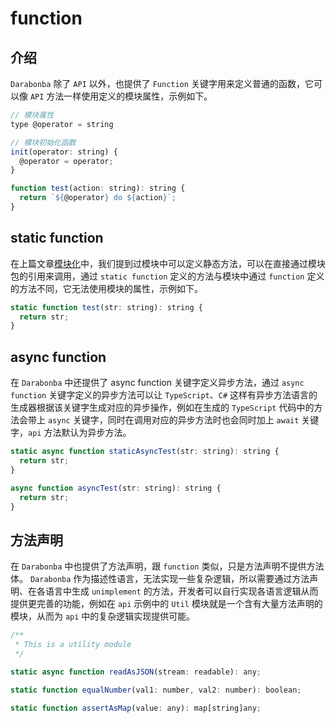 # function

## 介绍

`Darabonba` 除了 `API` 以外，也提供了 `Function` 关键字用来定义普通的函数，它可以像 `API` 方法一样使用定义的模块属性，示例如下。

```js
// 模块属性
type @operator = string

// 模块初始化函数
init(operator: string) {
  @operator = operator;
}

function test(action: string): string {
  return `${@operator} do ${action}`;
}
```

## static function

在上篇文章[模块化](./module.md)中，我们提到过模块中可以定义静态方法，可以在直接通过模块包的引用来调用，通过 `static function` 定义的方法与模块中通过 `function` 定义的方法不同，它无法使用模块的属性，示例如下。

```js
static function test(str: string): string {
  return str;
}
```

## async function

在 `Darabonba` 中还提供了 async function 关键字定义异步方法，通过 `async function` 关键字定义的异步方法可以让 `TypeScript`、`C#` 这样有异步方法语言的生成器根据该关键字生成对应的异步操作，例如在生成的 `TypeScript` 代码中的方法会带上 `async` 关键字，同时在调用对应的异步方法时也会同时加上 `await` 关键字，`api` 方法默认为异步方法。

```js
static async function staticAsyncTest(str: string): string {
  return str;
}

async function asyncTest(str: string): string {
  return str;
}
```

## 方法声明

在 `Darabonba` 中也提供了方法声明，跟 `function` 类似，只是方法声明不提供方法体。 `Darabonba` 作为描述性语言，无法实现一些复杂逻辑，所以需要通过方法声明、在各语言中生成 `unimplement` 的方法，开发者可以自行实现各语言逻辑从而提供更完善的功能，例如在 `api` 示例中的 `Util` 模块就是一个含有大量方法声明的模块，从而为 `api` 中的复杂逻辑实现提供可能。

```js
/**
 * This is a utility module
 */

static async function readAsJSON(stream: readable): any;

static function equalNumber(val1: number, val2: number): boolean;

static function assertAsMap(value: any): map[string]any;
```
